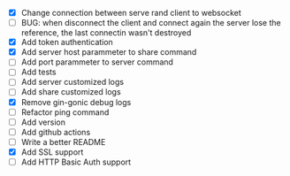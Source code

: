 
- [x] Change connection between serve rand client to websocket
- [ ] BUG: when disconnect the client and connect again the server lose the reference, the last connectin wasn't destroyed 
- [x] Add token authentication
- [x] Add server host parammeter to share command
- [ ] Add port parammeter to server command
- [ ] Add tests
- [ ] Add server customized logs
- [ ] Add share customized logs
- [x] Remove gin-gonic debug logs
- [ ] Refactor ping command
- [ ] Add version
- [ ] Add github actions
- [ ] Write a better README
- [x] Add SSL support
- [ ] Add HTTP Basic Auth support